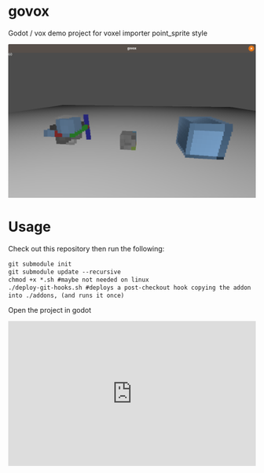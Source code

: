 # govox
Godot / vox demo project for voxel importer point_sprite style

<img src="govox.png">

# Usage
Check out this repository then run the following:

```
git submodule init
git submodule update --recursive
chmod +x *.sh #maybe not needed on linux
./deploy-git-hooks.sh #deploys a post-checkout hook copying the addon into ./addons, (and runs it once)
```

Open the project in godot

<div style="width:100%;height:0px;position:relative;padding-bottom:58.594%;"><iframe src="https://streamable.com/s/b318z/sxcuia" frameborder="0" width="100%" height="100%" allowfullscreen style="width:100%;height:100%;position:absolute;left:0px;top:0px;overflow:hidden;"></iframe></div>
